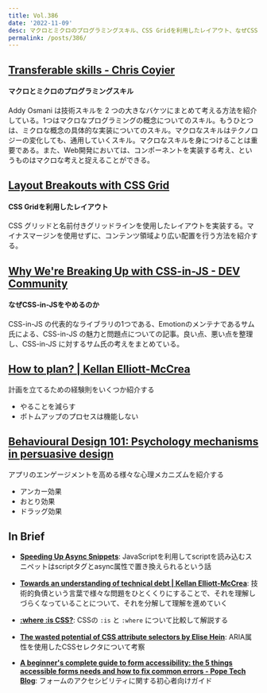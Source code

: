 ```yaml
---
title: Vol.386
date: '2022-11-09'
desc: マクロとミクロのプログラミングスキル、CSS Gridを利用したレイアウト、なぜCSS-in-JSをやめるのか、ほか計10リンク
permalink: /posts/386/
---
```



## [Transferable skills - Chris Coyier](https://chriscoyier.net/2022/10/19/transferable-skills/)
#### マクロとミクロのプログラミングスキル

Addy Osmani は技術スキルを 2 つの大きなバケツにまとめて考える方法を紹介している。1つはマクロなプログラミングの概念についてのスキル。もうひとつは、ミクロな概念の具体的な実装についてのスキル。マクロなスキルはテクノロジーの変化しても、通用していくスキル。マクロなスキルを身につけることは重要である。また、Web開発においては、コンポーネントを実装する考え、というものはマクロな考えと捉えることができる。


## [Layout Breakouts with CSS Grid](https://ryanmulligan.dev/blog/layout-breakouts/)
#### CSS Gridを利用したレイアウト

CSS グリッドと名前付きグリッドラインを使用したレイアウトを実装する。マイナスマージンを使用せずに、コンテンツ領域より広い配置を行う方法を紹介する。


## [Why We're Breaking Up with CSS-in-JS - DEV Community](https://dev.to/srmagura/why-were-breaking-up-wiht-css-in-js-4g9b)
#### なぜCSS-in-JSをやめるのか

CSS-in-JS の代表的なライブラリの1つである、Emotionのメンテナであるサム氏による、CSS-in-JS の魅力と問題点についての記事。良い点、悪い点を整理し、CSS-in-JS に対するサム氏の考えをまとめている。



## [How to plan? | Kellan Elliott-McCrea](https://kellanem.com/notes/how-to-plan)

計画を立てるための経験則をいくつか紹介する

- やることを減らす
- ボトムアップのプロセスは機能しない


## [Behavioural Design 101: Psychology mechanisms in persuasive design](https://prototypr.io/post/behavioural-design-101-psychology-mechanisms-persuasive-design)

アプリのエンゲージメントを高める様々な心理メカニズムを紹介する

- アンカー効果
- おとり効果
- ドラッグ効果


## In Brief

- **[Speeding Up Async Snippets](https://csswizardry.com/2022/10/speeding-up-async-snippets/)**: JavaScriptを利用してscriptを読み込むスニペットはscriptタグとasync属性で置き換えられるという話

- **[Towards an understanding of technical debt | Kellan Elliott-McCrea](https://kellanem.com/notes/towards-an-understanding-of-technical-debt)**: 技術的負債という言葉で様々な問題をひとくくりにすることで、それを理解しづらくなっていることについて、それを分解して理解を進めていく

- **[:where :is CSS?](https://dev.to/mustapha/where-is-css-20nk)**: CSSの `:is` と `:where` について比較して解説する

- **[The wasted potential of CSS attribute selectors by Elise Hein](https://elisehe.in/2022/10/16/attribute-selectors.html)**: ARIA属性を使用したCSSセレクタについて考察

- **[A beginner's complete guide to form accessibility: the 5 things accessible forms needs and how to fix common errors - Pope Tech Blog](https://blog.pope.tech/2022/10/03/a-beginners-complete-guide-to-form-accessibility-the-5-things-accessible-forms-needs-and-how-to-fix-common-errors/)**: フォームのアクセシビリティに関する初心者向けガイド
